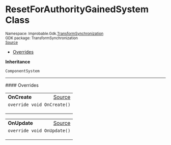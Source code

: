 
# ResetForAuthorityGainedSystem Class
<sup>
Namespace: Improbable.Gdk.<a href="{{.Site.BaseURL}}/api/transform-synchronization-index">TransformSynchronization</a><br/>
GDK package: TransformSynchronization<br/>
<a href="https://www.github.com/spatialos/gdk-for-unity/blob/88a422dc255ef1d47ee9385f226ca439f31c000b/workers/unity/Packages/io.improbable.gdk.transformsynchronization/Systems/ResetForAuthorityGainedSystem.cs/#L13">Source</a>
<style>
a code {
                    padding: 0em 0.25em!important;
}
code {
                    background-color: #ffffff!important;
}
</style>
</sup>
<nav id="pageToc" class="page-toc"><ul><li><a href="#overrides">Overrides</a>
</ul></nav>



</p>

<b>Inheritance</b>

<code>ComponentSystem</code>












</p>
<hr style="width:100%; border-top-color:#d8d8d8" />
#### Overrides


</p>




<table width="100%">
    <tr>
        <td style="border-right:none"><a id="oncreate"></a><b>OnCreate</b></td>
        <td style="border-left:none; text-align:right"><a href="https://www.github.com/spatialos/gdk-for-unity/blob/88a422dc255ef1d47ee9385f226ca439f31c000b/workers/unity/Packages/io.improbable.gdk.transformsynchronization/Systems/ResetForAuthorityGainedSystem.cs/#L24">Source</a></td>
    </tr>
    <tr>
        <td colspan="2">
<code>override void OnCreate()</code></p>






</td>
    </tr>
</table>


<table width="100%">
    <tr>
        <td style="border-right:none"><a id="onupdate"></a><b>OnUpdate</b></td>
        <td style="border-left:none; text-align:right"><a href="https://www.github.com/spatialos/gdk-for-unity/blob/88a422dc255ef1d47ee9385f226ca439f31c000b/workers/unity/Packages/io.improbable.gdk.transformsynchronization/Systems/ResetForAuthorityGainedSystem.cs/#L96">Source</a></td>
    </tr>
    <tr>
        <td colspan="2">
<code>override void OnUpdate()</code></p>






</td>
    </tr>
</table>




